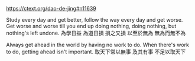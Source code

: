 https://ctext.org/dao-de-jing#n11639

Study every day and get better,
follow the way every day and get worse.
Get worse and worse
till you end up doing nothing,
doing nothing, but nothing's left undone.
為學日益
為道日損
損之又損
以至於無為
無為而無不為

Always get ahead in the world
by having no work to do.
When there's work to do,
getting ahead isn't important.
取天下常以無事
及其有事
不足以取天下
